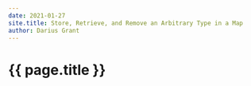 ```yaml
---
date: 2021-01-27
site.title: Store, Retrieve, and Remove an Arbitrary Type in a Map
author: Darius Grant
---
```

# {{ page.title }}
